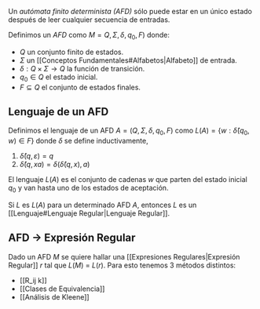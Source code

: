 Un *autómata finito determinista (AFD)* sólo puede estar en un único estado después de leer cualquier secuencia de entradas.

Definimos un *AFD* como $M=Q,\Sigma,\delta, q_0, F)$ donde:
- $Q$ un conjunto finito de estados.
- $\Sigma$ un [[Conceptos Fundamentales#Alfabetos|Alfabeto]] de entrada.
- $\delta : Q \times \Sigma \rightarrow Q$ la función de transición.
- $q_0 \in Q$ el estado inicial.
- $F \subseteq Q$ el conjunto de estados finales.

## Lenguaje de un AFD
Definimos el lenguaje de un AFD $A=(Q,\Sigma,\delta, q_0, F)$ como $L(A)=\{w : \hat{\delta}(q_0, w) \in F\}$ donde $\delta$ se define inductivamente,
1. $\hat{\delta}(q, \varepsilon) = q$
2. $\hat{\delta}(q, xa) = \delta(\hat{\delta}(q, x), a)$

El lenguaje $L(A)$ es el conjunto de cadenas $w$ que parten del estado inicial $q_0$ y van hasta uno de los estados de aceptación.

Si $L$ es $L(A)$ para un determinado AFD $A$, entonces $L$ es un [[Lenguaje#Lenguaje Regular|Lenguaje Regular]].

## AFD $\rightarrow$ Expresión Regular
Dado un AFD $M$ se quiere hallar una [[Expresiones Regulares|Expresión Regular]] $r$ tal que $L(M)$ = $L(r)$.
Para esto tenemos 3 métodos distintos:
- [[R_ij k]]
- [[Clases de Equivalencia]]
- [[Análisis de Kleene]]